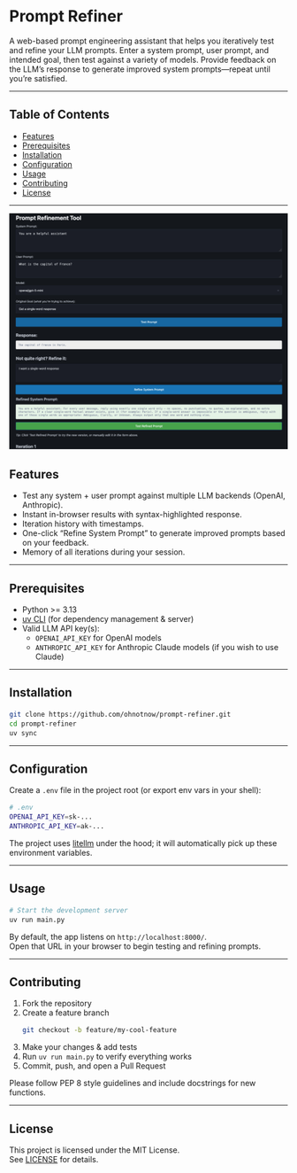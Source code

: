 # Prompt Refiner

A web-based prompt engineering assistant that helps you iteratively test and refine your LLM prompts. Enter a system prompt, user prompt, and intended goal, then test against a variety of models. Provide feedback on the LLM’s response to generate improved system prompts—repeat until you’re satisfied.

---

## Table of Contents

- [Features](#features)  
- [Prerequisites](#prerequisites)  
- [Installation](#installation)  
- [Configuration](#configuration)  
- [Usage](#usage)  
- [Contributing](#contributing)  
- [License](#license)  

---

![](screenshot.png)

## Features

- Test any system + user prompt against multiple LLM backends (OpenAI, Anthropic).
- Instant in-browser results with syntax-highlighted response.
- Iteration history with timestamps.
- One-click “Refine System Prompt” to generate improved prompts based on your feedback.
- Memory of all iterations during your session.

---

## Prerequisites

- Python >= 3.13  
- [uv CLI](https://docs.astral.sh/uv/getting-started/installation/) (for dependency management & server)  
- Valid LLM API key(s):
  - `OPENAI_API_KEY` for OpenAI models
  - `ANTHROPIC_API_KEY` for Anthropic Claude models (if you wish to use Claude)

---

## Installation

```bash
git clone https://github.com/ohnotnow/prompt-refiner.git
cd prompt-refiner
uv sync
```

---

## Configuration

Create a `.env` file in the project root (or export env vars in your shell):

```bash
# .env
OPENAI_API_KEY=sk-...
ANTHROPIC_API_KEY=ak-...
```

The project uses [litellm](https://github.com/astral-sh/litellm) under the hood; it will automatically pick up these environment variables.

---

## Usage

```bash
# Start the development server
uv run main.py
```

By default, the app listens on `http://localhost:8000/`.  
Open that URL in your browser to begin testing and refining prompts.

---

## Contributing

1. Fork the repository  
2. Create a feature branch  
   ```bash
   git checkout -b feature/my-cool-feature
   ```
3. Make your changes & add tests  
4. Run `uv run main.py` to verify everything works  
5. Commit, push, and open a Pull Request  

Please follow PEP 8 style guidelines and include docstrings for new functions.

---

## License

This project is licensed under the MIT License.  
See [LICENSE](LICENSE) for details.

